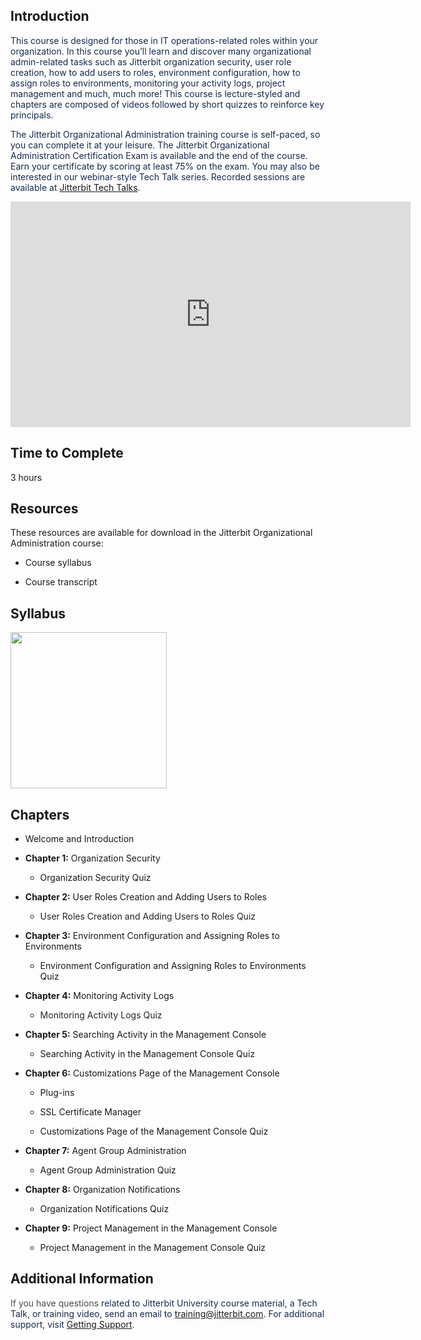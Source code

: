 [//]: # (Jitterbit Organizational Administration)

## Introduction

<span style="color: rgb(23,43,77);">This course is designed for those in
IT operations-related roles within your organization. In this course
you’ll learn and discover many organizational admin-related tasks such
as Jitterbit organization security, user role creation, how to add users
to roles, environment configuration, how to assign roles to
environments, monitoring your activity logs, project management and
much, much more! This course is lecture-styled and chapters are composed
of videos followed by short quizzes to reinforce key principals.</span>

<span style="color: rgb(23,43,77);">The Jitterbit Organizational
Administration training course is self-paced, so you can complete it at
your leisure. The Jitterbit Organizational Administration Certification
Exam is available and the end of the course. Earn your certificate by
scoring at least 75% on the exam. You may also be interested in our
webinar-style Tech Talk series. Recorded sessions are available
at [Jitterbit Tech Talks](/display/DOC/Jitterbit+Tech+Talks).</span>

<iframe src="https://player.vimeo.com/video/366515870" width="640" height="361" frameborder="0" webkitallowfullscreen="" mozallowfullscreen="" allowfullscreen=""></iframe>


## **Time to Complete**

3 hours


## **Resources**

These resources are available for download in the Jitterbit
Organizational Administration course:

-   Course syllabus

-   Course transcript


## **Syllabus**

<span
class="confluence-embedded-file-wrapper conf-macro output-inline"
hasbody="false" macro-name="view-file"><a
href="https://success.jitterbit.com/download/attachments/97813651/Jitterbit%20Org%20Admin%20Syllabus.pdf?version=2&amp;modificationDate=1568915397969&amp;api=v2"
class="confluence-embedded-file" data-nice-type="PDF Document"
data-file-src="https://success.jitterbit.com/download/attachments/97813651/Jitterbit%20Org%20Admin%20Syllabus.pdf?version=2&amp;modificationDate=1568915397969&amp;api=v2"
data-linked-resource-id="101221863"
data-linked-resource-type="attachment"
data-linked-resource-container-id="97813651"
data-linked-resource-default-alias="Jitterbit Org Admin Syllabus.pdf"
data-mime-type="application/pdf" data-has-thumbnail="true"
data-linked-resource-version="2"
aria-label="Jitterbit Org Admin Syllabus.pdf"><img
src="/rest/documentConversion/latest/conversion/thumbnail/101221863/2"
height="250" /></a><span
class="companion-edit-button-placeholder edit-button-overlay"
linked-resource-container-id="97813651" linked-resource-id="101221863"
template-name="companionEditIcon" source-location="embedded-attachment">
</span></span>


## **Chapters**

-   Welcome and Introduction

-   **Chapter 1:** Organization Security

    -   Organization Security Quiz

-   **Chapter 2:** User Roles Creation and Adding Users to Roles

    -   <span style="color: rgb(37,37,42);">User Roles Creation and
        Adding Users to Roles Quiz</span>

-   **Chapter 3:** Environment Configuration and Assigning Roles to
    Environments  

    -   Environment Configuration and Assigning Roles to Environments
        Quiz

-   **Chapter 4:** Monitoring Activity Logs

    -   <span style="color: rgb(37,37,42);">Monitoring Activity Logs
        Quiz</span>

-   **Chapter 5:** Searching Activity in the Management Console

    -   Searching Activity in the Management Console Quiz

-   **Chapter 6:** Customizations Page of the Management Console

    -   Plug-ins

    -   SSL Certificate Manager

    -   Customizations Page of the Management Console Quiz

-   **Chapter 7:** Agent Group Administration

    -   Agent Group Administration Quiz

-   **Chapter 8:** Organization Notifications

    -   Organization Notifications Quiz

-   **Chapter 9:** Project Management in the Management Console

    -   Project Management in the Management Console Quiz


## Additional Information

<span class="conf-macro output-inline" hasbody="false"
macro-name="multiexcerpt-include"><span style="color: rgb(76,76,76);">If
you have questions <span style="color: rgb(23,43,77);">related to
Jitterbit University course material, a Tech Talk, or training video,
send an email to</span></span>
<a href="mailto:training@jitterbit.com" class="external-link"
rel="nofollow">training@jitterbit.com</a>.<span
style="color: rgb(76,76,76);"> <span style="color: rgb(23,43,77);">For
additional support, visit</span>
<a href="https://success.jitterbit.com/display/DOC/Getting+Support"
rel="nofollow">Getting Support</a>.</span></span>
